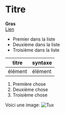 # Titre
**Gras** \
[Lien](www.philippetrudel.com)
- Premier dans la liste
- Deuxième dans la liste
- Troisième dans la liste

| titre | syntaxe |
|-------|---------|
| élément | élément |

1. Première chose
2. Deuxième chose
3. Troisième chose

Voici une image: ![Tux](medias/tux.png)
